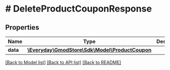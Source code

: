 # # DeleteProductCouponResponse

## Properties

Name | Type | Description | Notes
------------ | ------------- | ------------- | -------------
**data** | [**\Everyday\GmodStore\Sdk\Model\ProductCoupon**](ProductCoupon.md) |  |

[[Back to Model list]](../../README.md#models) [[Back to API list]](../../README.md#endpoints) [[Back to README]](../../README.md)
